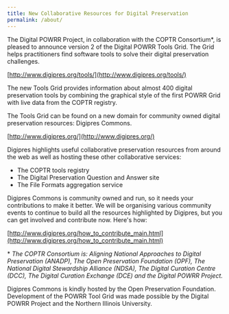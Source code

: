 ```yaml
---
title: New Collaborative Resources for Digital Preservation
permalink: /about/
---
```

The Digital POWRR Project, in collaboration with the COPTR Consortium*, is pleased to announce version 2 of the Digital POWRR Tools Grid. The Grid helps practitioners find software tools to solve their digital preservation challenges.

[http://www.digipres.org/tools/](http://www.digipres.org/tools/)

The new Tools Grid provides information about almost 400 digital preservation tools by combining the graphical style of the first POWRR Grid with live data from the COPTR registry.

The Tools Grid can be found on a new domain for community owned digital preservation resources: Digipres Commons.

[http://www.digipres.org/](http://www.digipres.org/)

Digipres highlights useful collaborative preservation resources from around the web as well as hosting these other collaborative services:

* The COPTR tools registry
* The Digital Preservation Question and Answer site
* The File Formats aggregation service

Digipres Commons is community owned and run, so it needs your contributions to make it better. We will be organising various community events to continue to build all the resources highlighted by Digipres, but you can get involved and contribute now. Here's how:

[http://www.digipres.org/how_to_contribute_main.html](http://www.digipres.org/how_to_contribute_main.html)

\* _The COPTR Consortium is: Aligning National Approaches to Digital Preservation (ANADP), The Open Preservation Foundation (OPF), The National Digital Stewardship Alliance (NDSA), The Digital Curation Centre (DCC), The Digital Curation Exchange (DCE) and the Digital POWRR Project._

Digipres Commons is kindly hosted by the Open Preservation Foundation. Development of the POWRR Tool Grid was made possible by the Digital POWRR Project and the Northern Illinois University.

